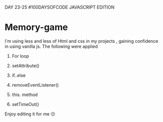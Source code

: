 DAY 23-25 #100DAYSOFCODE JAVASCRIPT EDITION

# Memory-game

I'm using less and less of Html and css in my projects , gaining confidence in using vanilla js.
The following were applied

1. For loop

2. setAttribute()

3. if..else

4. removeEventListener()

5. this. method

6. setTimeOut()

Enjoy editing it for me :kissing:
